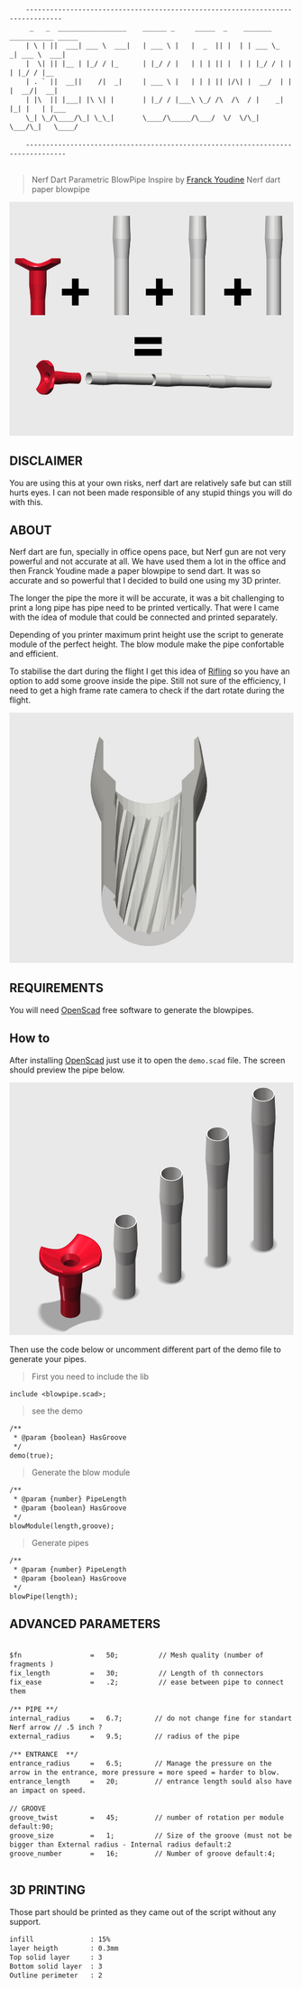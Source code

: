 


```
	-------------------------------------------------------------------------------
	 _   _  _________________ 	 ______ _     _____  _    _______ ___________ _____  
	| \ | ||  ___| ___ \  ___|	 | ___ \ |   |  _  || |  | | ___ \_   _| ___ \  ___| 
	|  \| || |__ | |_/ / |_   	 | |_/ / |   | | | || |  | | |_/ / | | | |_/ / |__   
	| . ` ||  __||    /|  _|  	 | ___ \ |   | | | || |/\| |  __/  | | |  __/|  __|  
	| |\  || |___| |\ \| |    	 | |_/ / |___\ \_/ /\  /\  / |    _| |_| |   | |___  
	\_| \_/\____/\_| \_\_|    	 \____/\_____/\___/  \/  \/\_|    \___/\_|   \____/  
	
	--------------------------------------------------------------------------------
                                                                                                                                                                                           

```
> Nerf Dart Parametric BlowPipe Inspire by [Franck Youdine](https://twitter.com/fyoudine) Nerf dart paper blowpipe 

![image](img/usage.jpg)

## DISCLAIMER

You are using this at your own risks, nerf dart are relatively safe but can still hurts eyes. I can not been made responsible of any stupid things you will do with this. 

## ABOUT

Nerf dart are fun, specially in office opens pace, but Nerf gun are not very powerful and not accurate at all.
We have used them a lot in the office and then Franck Youdine made a paper blowpipe to send dart. It was so accurate and so powerful that I decided to build one using my 3D printer.

The longer the pipe the more it will be accurate, it was a bit challenging to print a long pipe has pipe need to be printed vertically. That were I came with the idea of module that could be connected and printed separately.



Depending of you printer maximum print height use the script to generate module of the perfect height. The blow module make the pipe confortable and efficient.

To stabilise the dart during the flight I get this idea of [Rifling](https://en.wikipedia.org/wiki/Rifling) so you have an option to add some groove inside the pipe. Still not sure of the efficiency, I need to get a high frame rate camera to check if the dart rotate during the flight.

![image](img/groove.jpg)


## REQUIREMENTS

You will need [OpenScad](http://www.openscad.org/) free software to generate the blowpipes.

## How to

After installing [OpenScad](http://www.openscad.org/) just use it to open the ```demo.scad``` file.
The screen should preview the pipe below. 

![image](img/preview.jpg)


Then use the code below or uncomment different part of the demo file to generate your pipes.


> First you need to include the lib

```
include <blowpipe.scad>;
```

> see the demo


```
/**
 * @param {boolean} HasGroove
 */
demo(true); 
```

> Generate the blow module

```
/**
 * @param {number} PipeLength
 * @param {boolean} HasGroove
 */
blowModule(length,groove); 
```

> Generate pipes

```
/**
 * @param {number} PipeLength
 * @param {boolean} HasGroove
 */
blowPipe(length);
```

## ADVANCED PARAMETERS

```

$fn                 =   50;          // Mesh quality (number of fragments )
fix_length          =   30;          // Length of th connectors
fix_ease            =   .2;          // ease between pipe to connect them

/** PIPE **/
internal_radius     =   6.7;        // do not change fine for standart Nerf arrow // .5 inch ?
external_radius     =   9.5;        // radius of the pipe 

/** ENTRANCE  **/
entrance_radius     =   6.5;        // Manage the pressure on the arrow in the entrance, more pressure = more speed = harder to blow.
entrance_length     =   20;         // entrance length sould also have an impact on speed.

// GROOVE
groove_twist        =   45;         // number of rotation per module default:90;
groove_size         =   1;          // Size of the groove (must not be bigger than External radius - Internal radius default:2
groove_number       =   16;         // Number of groove default:4;


```



## 3D PRINTING

Those part should be printed as they came out of the script without any support.

```
infill				: 15% 
layer heigth		: 0.3mm
Top solid layer 	: 3
Bottom solid layer 	: 3
Outline perimeter 	: 2
```

